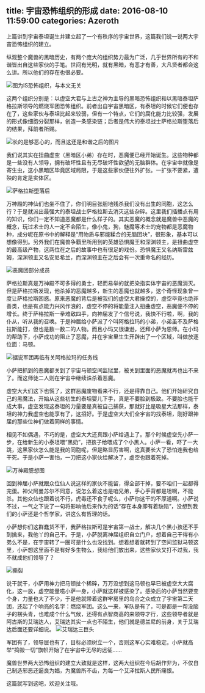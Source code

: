 title: 宇宙恐怖组织的形成
date: 2016-08-10 11:59:00
categories: Azeroth
-----------

上篇讲到宇宙泰坦诞生并建立起了一个有秩序的宇宙世界，这篇我们说一说两大宇宙恐怖组织的建立。

纵观整个魔兽的黑暗历史，有两个庞大的组织势力最为广泛，几乎世界所有的不和谐皆出自这些家伙的手笔。世间有光明，就有黑暗，有恶才有善，大凡贤者都会这么讲。所以他们的存在也很必要。

![图为IS恐怖组织，与本文无关](http://upload-images.jianshu.io/upload_images/1429775-37c7257969843a83.jpg?imageMogr2/auto-orient/strip%7CimageView2/2/w/1240)

<!-- more -->


这两个组织分别是：以虚空大君与上古之神为主导的黑暗恐怖组织和以黑暗泰坦萨格拉斯领导的燃烧军团恐怖组织。前者出自宇宙黑暗区，有泰坦的时候它们便也存在了，这些家伙与泰坦比起来较弱，但有一个特点，它们的腐化能力比较强，发展的形式像细胞分裂那样，创造一条感染链；后者是伟大的泰坦战士萨格拉斯堕落后的结果，拜前者所赐。

![长的是够恶心的，而且这还是和谐之后的图片](http://upload-images.jianshu.io/upload_images/1429775-2ee168998896a8af.jpg?imageMogr2/auto-orient/strip%7CimageView2/2/w/1240)

我们说其实在扭曲虚空（黑暗区小弟）存在时，恶魔便已经开始诞生。这些物种都是一些没有人领导，拥有破坏性且有无尽破坏性欲望的无脑群体。在宇宙中就像是寄生虫，这小黑暗区毕竟区域局限，于是这些家伙便往外扩张。一扩张不要紧，遭殃的肯定是实体区。

![萨格拉斯堕落后](http://upload-images.jianshu.io/upload_images/1429775-e5dc4717f3baa12e.jpg?imageMogr2/auto-orient/strip%7CimageView2/2/w/1240)

万神殿的神仙们也坐不住了，你们明目张胆地残杀我们没有出生的同胞，这怎么行？于是就派出最强大的泰坦战士萨格拉斯去消灭这些杂碎。这里我们插播点有用的知识，你们一定不知道恶魔都是什么样子的。其实恶魔的概念就是魔兽中恶魔的概念，玩过术士的人一定不会陌生，像小鬼，狗，魅魔等术士的宠物都是恶魔物种，成分呢在原书中的解释是“用物质与邪能糅合的无脑团块”，很形象，基本可以想像得到。另外我们在魔兽争覇里所用到的英雄恐惧魔王和深渊领主，是扭曲虚空的最高级产物，这两位在之后的故事中也有很足的戏份。恐惧魔王又名纳斯雷兹姆，深渊领主又名安尼希兰，而深渊领主在之后会有一次重命名的经历。

![恶魔团部分成员](http://upload-images.jianshu.io/upload_images/1429775-f9be0b5cb995de0d.jpg?imageMogr2/auto-orient/strip%7CimageView2/2/w/1240)

萨格拉斯真是万神殿不可多得的勇士，轻而易举的就把染指实体宇宙的恶魔消灭。但是萨格拉斯发现，他杀掉的恶魔越多，新生的恶魔也就越多，这个奇怪现象曾一度让萨格拉斯困惑。原来恶魔的背后是被我们的虚空大君操控的，虚空毕竟也绝非善类，也是有点能力兴风作浪的，虚空不停的将能量注入扭曲虚空，恶魔便不停的增长。终于萨格拉斯一拳难敌四手，向神届发了个信号说，我快不行啦，啊，我的仆从，听从我的召唤。于是神届给小萨派了个叫阿格拉玛的小弟，小弟虽不及萨格拉斯能打，但也是数一数二的人物。而且小玛又很谦逊，还拜小萨为恩师。在小玛的帮助下，小萨成功的阻止了恶魔，并在宇宙里生生开辟出了一个区域，叫做放逐位面：马顿。

![据说军团再临有关阿格拉玛的任务线](http://upload-images.jianshu.io/upload_images/1429775-3c607e083ce60d3c.jpg?imageMogr2/auto-orient/strip%7CimageView2/2/w/1240)

小萨把抓到的恶魔都关到了宇宙马顿空间监狱里，被关到里面的恶魔就再也出不来了。而这师徒二人则在宇宙中继续诛杀着恶魔。

虚空大大们这下也慌了，这群恶魔废物看来不行，还是得靠自己。他们开始研究自己的黑魔法，开始从这些初生的泰坦婴儿下手，真是不要脸到极致。不要脸也能干成大事，虚空发现这泰坦的力量要是真被自己捕获，那就好比是吸星大法那样，泰坦的神力我虚空也能享有了，这招好。于是虚空大大们全宇宙的找泰坦，刚好跟神届的那些位神们做着同样的事情。

相见不如偶遇，不巧的是，虚空大大还真跟小萨给遇上了。那个时候虚空先小萨一步，在给新生的小泰坦喂“黑奶”，把孩子给喂成了个小黑人。小萨一看，吓了一大跳，这黑家伙怎么能是我的同胞呢，但是略显厉害啊，这真要长大了恐怕连我也给干死。于是小萨一害怕，一刀把这小家伙给解决了，虚空也跟着死掉。

![万神殿臆想图](http://upload-images.jianshu.io/upload_images/1429775-b41522e972c89822.jpg?imageMogr2/auto-orient/strip%7CimageView2/2/w/1240)

回到神届小萨就跟众位仙人说这样的家伙不能留，得全部干掉，要不咱们一起都得完蛋。神父阿曼苏尔不同意，说怎么着这也是咱兄弟，手心手背都是坦啊，不能杀。其他众仙也跟着说不行，虎毒还不食子呢么，小萨你这干的不厚道啊。小萨说不过，一气之下说了一句将影响他后来作为的话“存在本身即有着缺陷”，没想到我们的小萨还是个哲学家，讲这么有哲理的话。

小萨想你们这群蠢货不干，我萨格拉斯可是宇宙第一战士，解决几个黑小孩还不手到擒来，我他丫的自己干。于是，小萨脱离神届组织自立门户，想着自己干得有小弟么不是，在宇宙转了一圈可是什么也没找到。想着想着就转到了空间监狱马顿这里，小萨想这里面不是有好多生物么，我给他们放出来，这些家伙又打不过我，我不就成他们领导了？

![撕裂](http://upload-images.jianshu.io/upload_images/1429775-5a53996868229a62.jpg?imageMogr2/auto-orient/strip%7CimageView2/2/w/1240)

说干就干，小萨用神力把马顿扯个稀碎，万万没想到这马顿也早已被虚空大大腐化，这一放，虚空能量嗞小萨一身，小萨就这样被感染了。感染后的小萨当然要变个身，力量也大了不少，于是他就带着这群牢房里的乌合之众成立了宇宙第二天团，还起了个响亮的名字：燃烧军团。这么一来，军队是有了，可是都是一帮没脑子的楞头青，也难成个什么气候，还得有点智商高的来领导才行，这些领导者就是阿古斯的艾瑞达人，艾瑞达其实一点也不陌生，他们就是德兰尼的前身，关于艾瑞达后面还要详细说。
![艾瑞达三巨头](http://upload-images.jianshu.io/upload_images/1429775-0e8c5560a72bff5c.jpg?imageMogr2/auto-orient/strip%7CimageView2/2/w/1240)

军团有了，领导层也有了，目标必须树立一个，否则这军心实难稳定。小萨就高举“捣毁一切”旗帜开始了在宇宙中无尽的远征……

魔兽世界两大恐怖组织的建立大致就是这样，这两大组织在今后胡作非为，不仅自己制造邪恶还逼良为娼，为魔兽所不齿，为每一个艾泽拉斯人民所痛恨。

这篇就写到这吧，欢迎关注哦。